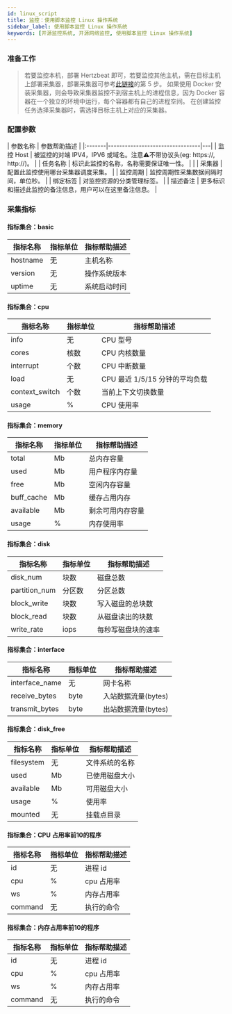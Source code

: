 ```yaml
---
id: linux_script
title: 监控：使用脚本监控 Linux 操作系统   
sidebar_label: 使用脚本监控 Linux 操作系统
keywords: [开源监控系统, 开源网络监控, 使用脚本监控 Linux 操作系统]
---
```


### 准备工作

> 若要监控本机，部署 Hertzbeat 即可，若要监控其他主机，需在目标主机上部署采集器，部署采集器可参考[此链接](https://github.com/apache/hertzbeat?tab=readme-ov-file#2install-via-package)的第 5 步。
> 如果使用 Docker 安装采集器，则会导致采集器监控不到宿主机上的进程信息，因为 Docker 容器在一个独立的环境中运行，每个容器都有自己的进程空间。
> 在创建监控任务选择采集器时，需选择目标主机上对应的采集器。

### 配置参数

| 参数名称   |             参数帮助描述              |
|:-------|---------------------------------|---|
| 监控 Host | 被监控的对端 IPV4，IPV6 或域名。注意⚠️不带协议头(eg: https://, http://)。           |
| 任务名称   | 标识此监控的名称，名称需要保证唯一性。             |   |
| 采集器    | 配置此监控使用哪台采集器调度采集。               |
| 监控周期   | 监控周期性采集数据间隔时间，单位秒。 |
| 绑定标签   | 对监控资源的分类管理标签。                   |
| 描述备注   | 更多标识和描述此监控的备注信息，用户可以在这里备注信息。    |

### 采集指标

#### 指标集合：basic

| 指标名称     | 指标单位 | 指标帮助描述 |
|----------|------|--------|
| hostname | 无    | 主机名称   |
| version  | 无    | 操作系统版本 |
| uptime   | 无    | 系统启动时间 |

#### 指标集合：cpu

| 指标名称           | 指标单位 | 指标帮助描述                |
|----------------|------|-----------------------|
| info           | 无    | CPU 型号                |
| cores          | 核数   | CPU 内核数量              |
| interrupt      | 个数   | CPU 中断数量              |
| load           | 无    | CPU 最近 1/5/15 分钟的平均负载 |
| context_switch | 个数   | 当前上下文切换数量             |
| usage          | %    | CPU 使用率               |

#### 指标集合：memory

|    指标名称    | 指标单位 |  指标帮助描述  |
|------------|------|----------|
| total      | Mb   | 总内存容量    |
| used       | Mb   | 用户程序内存量  |
| free       | Mb   | 空闲内存容量   |
| buff_cache | Mb   | 缓存占用内存   |
| available  | Mb   | 剩余可用内存容量 |
| usage      | %    | 内存使用率    |

#### 指标集合：disk

|     指标名称      | 指标单位 |  指标帮助描述   |
|---------------|------|-----------|
| disk_num      | 块数   | 磁盘总数      |
| partition_num | 分区数  | 分区总数      |
| block_write   | 块数   | 写入磁盘的总块数  |
| block_read    | 块数   | 从磁盘读出的块数  |
| write_rate    | iops | 每秒写磁盘块的速率 |

#### 指标集合：interface

|      指标名称      | 指标单位 |    指标帮助描述     |
|----------------|------|---------------|
| interface_name | 无    | 网卡名称          |
| receive_bytes  | byte | 入站数据流量(bytes) |
| transmit_bytes | byte | 出站数据流量(bytes) |

#### 指标集合：disk_free

|    指标名称    | 指标单位 | 指标帮助描述  |
|------------|------|---------|
| filesystem | 无    | 文件系统的名称 |
| used       | Mb   | 已使用磁盘大小 |
| available  | Mb   | 可用磁盘大小  |
| usage      | %    | 使用率     |
| mounted    | 无    | 挂载点目录   |

#### 指标集合：CPU 占用率前10的程序

| 指标名称    | 指标单位 | 指标帮助描述  |
|---------|------|---------|
| id      | 无    | 进程 id   |
| cpu     | %    | cpu 占用率 |
| ws      | %    | 内存占用率   |
| command | 无    | 执行的命令   |

#### 指标集合：内存占用率前10的程序

| 指标名称    | 指标单位 | 指标帮助描述  |
|---------|------|---------|
| id      | 无    | 进程 id   |
| cpu     | %    | cpu 占用率 |
| ws      | %    | 内存占用率   |
| command | 无    | 执行的命令   |
